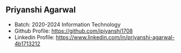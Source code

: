 ## Priyanshi Agarwal
- Batch: 2020-2024 Information Technology
- Github Profile: https://github.com/ipiyanshi1708
- Linkedin Profile: https://www.linkedin.com/in/priyanshi-agarwal-4b1713212
